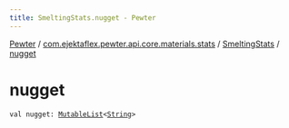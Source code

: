 ```yaml
---
title: SmeltingStats.nugget - Pewter
---
```


[Pewter](../../index.html) / [com.ejektaflex.pewter.api.core.materials.stats](../index.html) / [SmeltingStats](index.html) / [nugget](./nugget.html)

# nugget

`val nugget: `[`MutableList`](https://kotlinlang.org/api/latest/jvm/stdlib/kotlin.collections/-mutable-list/index.html)`<`[`String`](https://kotlinlang.org/api/latest/jvm/stdlib/kotlin/-string/index.html)`>`